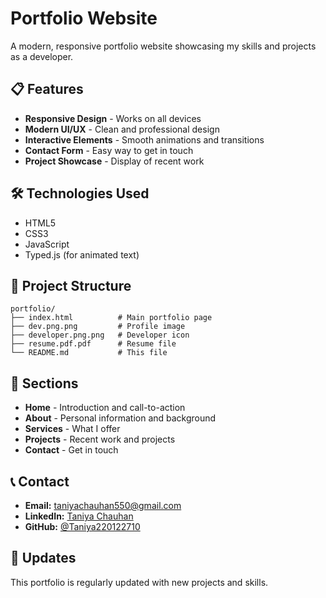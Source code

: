 #  Portfolio Website

A modern, responsive portfolio website showcasing my skills and projects as a developer.

## 📋 Features
- **Responsive Design** - Works on all devices
- **Modern UI/UX** - Clean and professional design
- **Interactive Elements** - Smooth animations and transitions
- **Contact Form** - Easy way to get in touch
- **Project Showcase** - Display of recent work

## 🛠️ Technologies Used
- HTML5
- CSS3
- JavaScript
- Typed.js (for animated text)

## 📁 Project Structure
```
portfolio/
├── index.html          # Main portfolio page
├── dev.png.png         # Profile image
├── developer.png.png   # Developer icon
├── resume.pdf.pdf      # Resume file
└── README.md           # This file
```

## 🎯 Sections
- **Home** - Introduction and call-to-action
- **About** - Personal information and background
- **Services** - What I offer
- **Projects** - Recent work and projects
- **Contact** - Get in touch

## 📞 Contact
- **Email:** taniyachauhan550@gmail.com
- **LinkedIn:** [Taniya Chauhan](https://www.linkedin.com/in/taniya-chauhan-4b9249250)
- **GitHub:** [@Taniya220122710](https://github.com/Taniya220122710)

## 🔄 Updates
This portfolio is regularly updated with new projects and skills.


